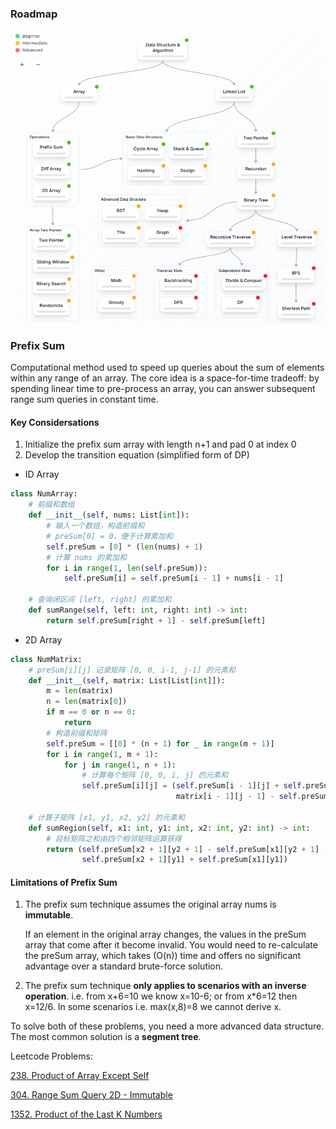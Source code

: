 ### Roadmap
![eg](src/1.png)

### Prefix Sum

Computational method used to speed up queries about the sum of elements within any range of an array. The core idea is a space-for-time tradeoff: by spending linear time to pre-process an array, you can answer subsequent range sum queries in constant time.

#### Key Considersations

1. Initialize the prefix sum array with length n+1 and pad 0 at index 0
2. Develop the transition equation (simplified form of DP)

- ID Array

```Python
class NumArray:
    # 前缀和数组
    def __init__(self, nums: List[int]):
        # 输入一个数组，构造前缀和
        # preSum[0] = 0，便于计算累加和
        self.preSum = [0] * (len(nums) + 1)
        # 计算 nums 的累加和
        for i in range(1, len(self.preSum)):
            self.preSum[i] = self.preSum[i - 1] + nums[i - 1]

    # 查询闭区间 [left, right] 的累加和
    def sumRange(self, left: int, right: int) -> int:
        return self.preSum[right + 1] - self.preSum[left]

```

- 2D Array

```Python
class NumMatrix:
    # preSum[i][j] 记录矩阵 [0, 0, i-1, j-1] 的元素和
    def __init__(self, matrix: List[List[int]]):
        m = len(matrix)
        n = len(matrix[0])
        if m == 0 or n == 0:
            return
        # 构造前缀和矩阵
        self.preSum = [[0] * (n + 1) for _ in range(m + 1)]
        for i in range(1, m + 1):
            for j in range(1, n + 1):
                # 计算每个矩阵 [0, 0, i, j] 的元素和
                self.preSum[i][j] = (self.preSum[i - 1][j] + self.preSum[i][j - 1] +
                                     matrix[i - 1][j - 1] - self.preSum[i - 1][j - 1])

    # 计算子矩阵 [x1, y1, x2, y2] 的元素和
    def sumRegion(self, x1: int, y1: int, x2: int, y2: int) -> int:
        # 目标矩阵之和由四个相邻矩阵运算获得
        return (self.preSum[x2 + 1][y2 + 1] - self.preSum[x1][y2 + 1] -
                self.preSum[x2 + 1][y1] + self.preSum[x1][y1])

```

#### Limitations of Prefix Sum

1. The prefix sum technique assumes the original array nums is **immutable**.

    If an element in the original array changes, the values in the preSum array that come after it become invalid. You would need to re-calculate the preSum array, which takes \(O(n)\) time and offers no significant advantage over a standard brute-force solution.

2. The prefix sum technique **only applies to scenarios with an inverse operation**. i.e. from x+6=10 we know x=10-6; or from x*6=12 then x=12/6. In some scenarios i.e. max(x,8)=8 we cannot derive x.

To solve both of these problems, you need a more advanced data structure. The most common solution is a **segment tree**.

Leetcode Problems:

[238. Product of Array Except Self](https://leetcode.com/problems/product-of-array-except-self/description/)

[304. Range Sum Query 2D - Immutable](https://leetcode.com/problems/range-sum-query-2d-immutable/description/)

[1352. Product of the Last K Numbers](https://leetcode.com/problems/product-of-the-last-k-numbers/description/)